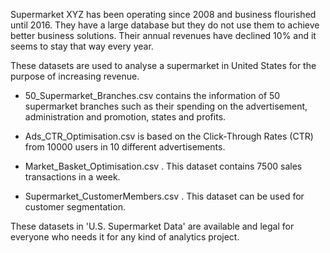 Supermarket XYZ has been operating since 2008 and business flourished until 2016. They have a large database but they do not use them to achieve better business solutions. Their annual revenues have declined 10% and it seems to stay that way every year.

These datasets are used to analyse a supermarket in United States for the purpose of increasing revenue.

- 50_Supermarket_Branches.csv contains the information of 50 supermarket branches such as their spending on the advertisement, administration and promotion, states and profits.

- Ads_CTR_Optimisation.csv is based on the Click-Through Rates (CTR) from 10000 users in 10 different advertisements.

- Market_Basket_Optimisation.csv . This dataset contains 7500 sales transactions in a week.

- Supermarket_CustomerMembers.csv . This dataset can be used for customer segmentation.

These datasets in 'U.S. Supermarket Data' are available and legal for everyone who needs it for any kind of analytics project.